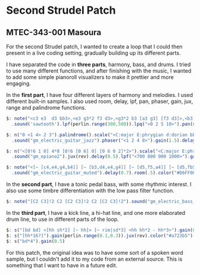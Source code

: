 # Second Strudel Patch
## MTEC-343-001 Masoura

For the second Strudel patch, I wanted to create a loop that I could then present in a live coding setting, gradually building up its different parts.

I have separated the code in **three parts**, harmony, bass, and drums. I tried to use many different functions, and after finishing with the music, I wanted to add some simple pianoroll visualizers to make it prettier and more engaging.

In the **first part**, I have four different layers of harmony and melodies. I used different built-in samples. I also used room, delay, lpf, pan, phaser, gain, jux, range and palindrome functions.

```javascript
$: note("<c3 e3  d3 bb3>,<e3 g3*2 f3 d3>,<g3*2 b3 [a3 g3] [f3 d3]>,<b3 d4 c4 a3>")
  .sound('sawtooth').lpf(perlin.range(300,500)).lpq("<0 2 5 10>").pan(sine.slow(2)).color("magenta")._pianoroll()

$: n("0 <1 4> 2 3").palindrome().scale("<C:major E:phrygian d:dorian bb:lydian>")
  .sound("gm_electric_guitar_jazz").phaser("<1 2 4 8>").gain(1.5).delay(0.5)

$: n("<[0!6 1 0] 4*8 [0!6 [0 6] 0] [0 6 0 2]*2>").scale("<C:major E:phrygian d:dorian bb:lydian>")
  .sound("gm_epiano2").jux(rev).delay(0.5).lpf("<700 800 900 1000>").gain(0.7)

$: note("<[~ [c4,e4,g4,b4]] [~ [b3,d4,e4,g4]] [~ [d5,f5,a4]] [~ [d5,fb5,a4]]>")
  .sound("gm_electric_guitar_muted").delay(0.7).room(.5).color("#D6FF00")._pianoroll({ labels: 1 })`
```

In the **second part**, I have a tonic pedal bass, with some rhythmic interest. I also use some timbre differentiation with the low pass filter function.

```javascript
$: note("[C2 C3]!2 C2 [C2 C3]!2 C2 [C2 C3]!2").sound("gm_electric_bass_pick").lpf("<900 1200>").slow(2)
```

In the **third part**, I have a kick line, a hi-hat line, and one more elaborated drum line, to use in different parts of the loop.

```javascript
$: s("[bd bd] <[hh sh*2] [~ hh]> [~ rim|sd*3] <hh hh*2 - hh*3>").gain(0.9).bank("rolandcompurhythm1000").color("#7a015e")._pianoroll({ labels: 1 })
$: s("[hh*16?]").gain(perlin.range(0.1,0.3)).jux(rev).color("#a723b5").pianoroll()
$: s("bd*4").gain(0.5)
  ```

For this patch, the original idea was to have some sort of a spoken word sample, but I couldn't add it to my code from an external source. This is something that I want to have in a future edit. 
